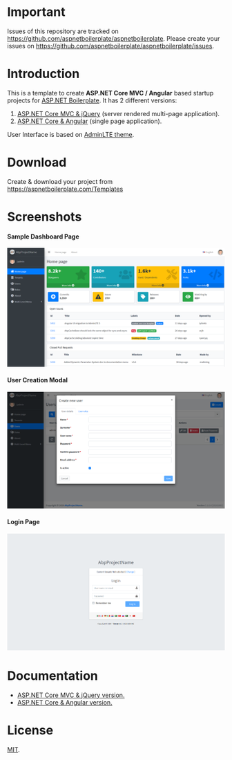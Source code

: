 # Important

Issues of this repository are tracked on https://github.com/aspnetboilerplate/aspnetboilerplate. Please create your issues on https://github.com/aspnetboilerplate/aspnetboilerplate/issues.

# Introduction

This is a template to create **ASP.NET Core MVC / Angular** based startup projects for [ASP.NET Boilerplate](https://aspnetboilerplate.com/Pages/Documents). It has 2 different versions:

1. [ASP.NET Core MVC & jQuery](https://aspnetboilerplate.com/Pages/Documents/Zero/Startup-Template-Core) (server rendered multi-page application).
2. [ASP.NET Core & Angular](https://aspnetboilerplate.com/Pages/Documents/Zero/Startup-Template-Angular) (single page application).
 
User Interface is based on [AdminLTE theme](https://github.com/ColorlibHQ/AdminLTE).
 
# Download

Create & download your project from https://aspnetboilerplate.com/Templates

# Screenshots

#### Sample Dashboard Page
![](https://github.com/ayyse/eCommerceProject/blob/main/_screenshots/ui-home.png)

#### User Creation Modal
![](https://github.com/ayyse/eCommerceProject/blob/main/_screenshots/ui-user-create-modal.png)

#### Login Page

![](https://github.com/ayyse/eCommerceProject/blob/main/_screenshots/ui-login.png)

# Documentation

* [ASP.NET Core MVC & jQuery version.](https://aspnetboilerplate.com/Pages/Documents/Zero/Startup-Template-Core)
* [ASP.NET Core & Angular  version.](https://aspnetboilerplate.com/Pages/Documents/Zero/Startup-Template-Angular)

# License

[MIT](LICENSE).
